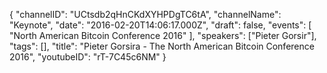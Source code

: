 {
    "channelID": "UCtsdb2qHnCKdXYHPDgTC6tA",
    "channelName": "Keynote",
    "date": "2016-02-20T14:06:17.000Z",
    "draft": false,
    "events": [
        "North American Bitcoin Conference 2016"
    ],
    "speakers": ["Pieter Gorsir"],
    "tags": [],
    "title": "Pieter Gorsira - The North American Bitcoin Conference 2016",
    "youtubeID": "rT-7C45c6NM"
}
